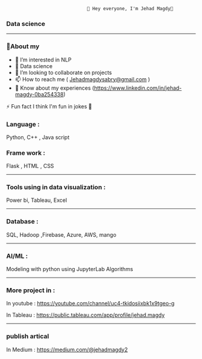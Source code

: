

                                  👋 Hey everyone, I'm Jehad Magdy👋 
   ### Data science 
                                 
------------------------------------------------------------------------------------------------------------
### 💁About my 

- 👀 I’m interested in NLP 
- 🌱 Data science
- 💞️ I’m looking to collaborate on projects 
- 📫 How to reach me (  Jehadmagdysabry@gmail.com ) 
- 📄 Know about my experiences (https://www.linkedin.com/in/jehad-magdy-0ba254338)
 
⚡ Fun fact I think I'm fun in jokes  🐸

### Language :

Python, C++ , Java script

### Frame work :

Flask , HTML , CSS

______________________________________________

### Tools using in data visualization : 
Power bi,  Tableau, Excel 

______________________________________________

### Database : 
SQL, Hadoop ,Firebase, Azure, AWS, mango

______________________________________________


### AI/ML  : 

Modeling with python using JupyterLab
Algorithms 

______________________________________________

### More project in : 

In youtube :
https://youtube.com/channel/uc4-tkidosiixbk1x9tgeo-g

In Tableau :
https://public.tableau.com/app/profile/jehad.magdy

______________________________________________

### publish artical 

In Medium :
https://medium.com/@jehadmagdy2


<!---
Gehad77/Gehad77 is a ✨ special ✨ repository because its `README.md` (this file) appears on your GitHub profile.
You can click the Preview link to take a look at your changes.
--->




